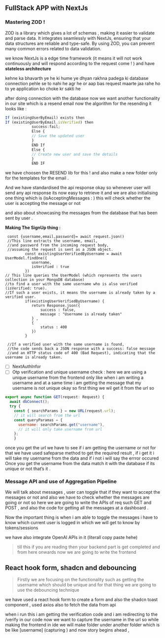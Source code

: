 ## FullStack APP with NextJs

### Mastering ZOD !

ZOD is a library which gives a lot of schemas , making it easier to validate and parse data. It integrates seamlessly with NextJs, ensuring that your data structures are reliable and type-safe. By using ZOD, you can prevent many common errors related to data validation.

we know NextJs is a edge time framework (it means it will not work continuously and will respond according to the request come ! ) and have **stateless architecture**

kehne ka bhavarth ye he ki hume ye dhyan rakhna padega ki database connection pehle se to nahi he agr he or aap bas request maarte jaa rahe ho to ye application ko choke kr sakti he

after doing connection with the database now we want another functionality in our site which is a resend email now the algorithm for the resending it looks like : 

```jsx
If (existingUserByEmail) exists then 
If (existingUserByEmail.isVerified) then
			success:fail;
			Else {
			// Save the updated user
			}
			END If
			Else {
			// Create new user and save the details
			}
			END IF
```

we have choosen the RESEND lib for this ! and also make a new folder only for the templates for the email .

And we have standardised the api response okay so whenever user will send any api response its now easy to retrieve it and we are also initialising one thing which is (isAcceptingMessages : ) this will check whether the user is accepting the message or not

and also about showcasing the messages from the database that has been sent by user .

**Making The SignUp thing :** 

```tsx
 const {username,email,password}= await request.json()
 //This line extracts the username, email,
 //and password from the incoming request body, 
 //assuming the request is sent as a JSON object.
         const existingUserVerifiedByUsername = await UserModel.findOne({
            username,
            isVerified : true
         })
// This line queries the UserModel (which represents the users collection in your MongoDB database) 
//to find a user with the same username who is also verified (isVerified: true).
//If such a user exists, it means the username is already taken by a verified user.
         if(existingUserVerifiedByUsername) {
            return Response.json({
                success : false,
                message : "Username is already taken"
            } , 
            {
                status : 400
            })
         }
 
 //If a verified user with the same username is found, 
 //the code sends back a JSON response with a success: false message 
 //and an HTTP status code of 400 (Bad Request), indicating that the username is already taken.
```

- [ ]  NextAuthInfor
- [ ]  Otp verification and unique username check : 
here we are using a unique username from the frontend only like when i am writing a username and at a same time i am getting the message that my username is not unique okay 
so first thing we wil get it from the url so

```jsx
export async function GET(request: Request) {
  await dbConnect();
  try {
    const { searchParams } = new URL(request.url);
    // it will search from the url 
    const queryParamas = {
      username: searchParams.get("username"),
      // it will only take username from url
    };
    }
```

once you get the url we have to see if i am getting the username or not 
for that we have used safeparse method to get the required result , if i get it i will take my username from the data and if i not i will say the errror occured
Once you get the username from the data match it with the database if its unique or not that’s it .

### Message API and use of Aggregation Pipeline

We will talk about messages , user can toggle that if they want to accept the messages or not and also we have to check whether the messages are going or not so here we are going to write the APIs of req such GET and POST ,
and also the code for getting all the messages at a dashboard . 

Now the important thing is when i am able to toggle the messages i have to know which current user is logged in which we will get to know by tokens/sessions 

we have also integrate OpenAI APIs in it (literall copy paste hehe)

> till this if you are reading then your backend part is get completed and from here onwards now we are going to write the frontend
> 

## **React hook form, shadcn and debouncing**

> Firstly we are focusing on the functionality such as getting the username which should be unique and for that thing we are going to use the debouncing technique
> 

we have used a react hook form to create a form and also the shadcn toast component , used axios also to fetch the data from api 

when i run this i am getting the verification code and i am redirecting to the /verify in our code now we want to capture the username in the url so while making the frontend in ide we will make folder under another folder which is be like [username] (capturing ) and now story begins ahead ,
